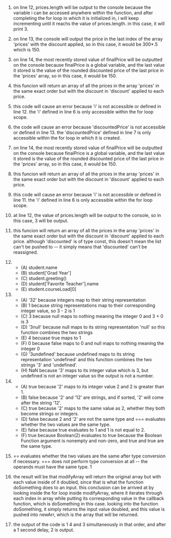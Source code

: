 1. on line 12, prices.length will be output to the console because the variable i can be accessed anywhere within the function, and after completing the for loop in which it is initialized in, i will keep incrementing until it reachs the value of prices.length. in this case, it will print 3.

2. on line 13, the console will output the price in the last index of the array 'prices' with the discount applied, so in this case, it would be 300*.5 which is 150.

3. on line 14, the most recently stored value of finalPrice will be outputted on the console because finalPrice is a global variable, and the last value it stored is the value of the rounded discounted price of the last price in the 'prices' array, so in this case, it would be 150.

4. this funcion will return an array of all the prices in the array 'prices' in the same exact order but with the discount in 'discount' applied to each price.

5. this code will cause an error because 'i' is not accessible or defined in line 12. the 'i' defined in line 6 is only accessible within the for loop scope.

6. the code will cause an error because 'discountedPrice' is not accessible or defined in line 13. the 'discountedPrice' defined in line 7 is only accessible within the for loop in which it is created.

7. on line 14, the most recently stored value of finalPrice will be outputted on the console because finalPrice is a global variable, and the last value it stored is the value of the rounded discounted price of the last price in the 'prices' array, so in this case, it would be 150.

8. this funcion will return an array of all the prices in the array 'prices' in the same exact order but with the discount in 'discount' applied to each price.

9. this code will cause an error because 'i' is not accessible or defined in line 11. the 'i' defined in line 6 is only accessible within the for loop scope.

10. at line 12, the value of prices.length will be output to the console, so in this case, 3 will be output.

11. this funcion will return an array of all the prices in the array 'prices' in the same exact order but with the discount in 'discount' applied to each price. although 'discounted' is of type const, this doesn't mean the list can't be pushed to -- it simply means that 'discounted' can't be reassigned.

12. 
    - (A) student.name
    - (B) student['Grad Year']
    - (C) student.greeting()
    - (D) student['Favorite Teacher'].name
    - (E) student.courseLoad[0]

13.   
    - (A) '32' because integers map to their string representation
    - (B) 1 because string representations map to their corresponding integer value, so 3 - 2 is 1
    - (C) 3 because null maps to nothing meaning the integer 0 and 3 + 0 is 3
    - (D) '3null' because null maps to its string representation 'null' so this function combines the two strings
    - (E) 4 becuase true maps to 1
    - (F) 0 because false maps to 0 and null maps to nothing meaning the integer 0
    - (G) '3undefined' because undefined maps to its string representation 'undefined' and this function combines the two strings '3' and 'undefined'.
    - (H) NaN because '3' maps to its integer value which is 3, but undefined is not an integer value so the output is not a number.

14. 
    - (A) true because '2' maps to its integer value 2 and 2 is greater than 1.
    - (B) false because '2' and '12' are strings, and if sorted, '2' will come after the string '12'.
    - (C) true because '2' maps to the same value as 2, whether they both become strings or integers.
    - (D) false because 2 and '2' are not the same type and === evaluates whether the two values are the same type.
    - (E) false because true evaluates to 1 and 1 is not equal to 2.
    - (F) true because Boolean(2) evaluates to true because the Boolean Function argument is nonempty and non-zero, and true and true are the same type.

15. == evaluates whether the two values are the same after type conversion if necessary. === does not perform type conversion at all -- the operands must have the same type.
1

17. the result will be that modifyArray will return the original array but with each value inside of it doubled, since that is what the function doSomething does to an input. this conclusion can be arrived at by looking inside the for loop inside modifyArray, where it iterates through each index in array while putting its corresponding value in the callback function, which is doSomething in this case. looking into the function doSomething, it simply returns the input value doubled, and this value is pushed into newArr, which is the array that will be returned.

19. the output of the code is 1 4 and 3 simultaneously in that order, and after a 1 second delay, 2 is output.
